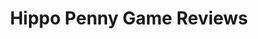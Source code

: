 ---
title: Hippo Penny Game Reviews
layout: scoredetail
permalink: /meta-score/space-run-galaxy
header:
  teaser: /assets/images/space-run-galaxy.jpg
  video:
    id: pvfHYkH4xAY
    provider: youtube
---
